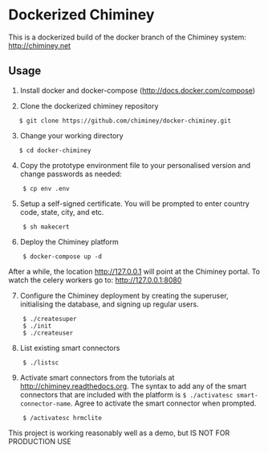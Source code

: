 Dockerized Chiminey
===================

This is a dockerized build of the docker branch of the Chiminey system: http://chiminey.net

Usage
-----

1. Install docker and docker-compose (http://docs.docker.com/compose)

2. Clone the dockerized chiminey repository
 ```
    $ git clone https://github.com/chiminey/docker-chiminey.git
 ```

3. Change your working directory
 ```
    $ cd docker-chiminey
 ```

4. Copy the prototype environment file to your personalised version and change passwords as needed:

```
    $ cp env .env
```

5. Setup a self-signed certificate. You will be prompted to enter country code, state, city, and etc.
```
    $ sh makecert
```

6. Deploy the Chiminey platform
```
    $ docker-compose up -d
```

   After a while, the location http://127.0.0.1 will point at the Chiminey portal.
   To watch the celery workers go to: http://127.0.0.1:8080

7. Configure the Chiminey deployment by creating the superuser, initialising the database, and signing up regular users.

```
    $ ./createsuper
    $ ./init
    $ ./createuser
```

8. List existing smart connectors
```
    $ ./listsc
```

9. Activate smart connectors from the tutorials at http://chiminey.readthedocs.org. The syntax to add any of the smart connectors that are included with the platform is ```$ ./activatesc smart-connector-name```. Agree to activate the smart connector when prompted.

```
    $ /activatesc hrmclite
```

This project is working reasonably well as a demo, but IS NOT FOR PRODUCTION USE

